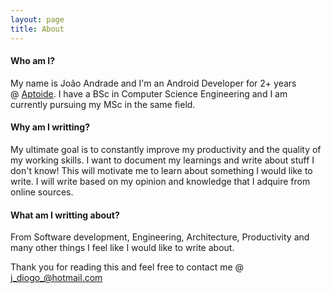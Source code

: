 ```yaml
---
layout: page
title: About
---
```


#### Who am I?
My name is João Andrade and I'm an Android Developer for 2+ years @ [Aptoide](https://www.aptoide.com). I have a BSc in Computer Science Engineering and I am currently pursuing my MSc in the same field.

#### Why am I writting?
My ultimate goal is to constantly improve my productivity and the quality of my working skills. I want to document my learnings and write about stuff I don't know! This will motivate me to learn about something I would like to write. I will write based on my opinion and knowledge that I adquire from online sources.

#### What am I writting about?
From Software development, Engineering, Architecture, Productivity and many other things I feel like I would like to write about.

Thank you for reading this and feel free to contact me @ j_diogo_@hotmail.com